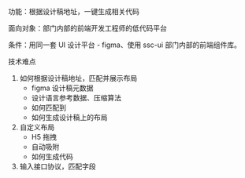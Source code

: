 功能：根据设计稿地址，一键生成相关代码

面向对象：部门内部的前端开发工程师的低代码平台

条件：用同一套 UI 设计平台 - figma、使用 ssc-ui 部门内部的前端组件库。

技术难点

1. 如何根据设计稿地址，匹配并展示布局
   - figma 设计稿元数据
   - 设计语言参考数据、压缩算法
   - 如何匹配到
   - 如何生成设计稿上的布局
2. 自定义布局
   - H5 拖拽
   - 自动吸附
   - 如何生成代码
3. 输入接口协议，匹配字段

